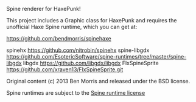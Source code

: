 Spine renderer for HaxePunk!

This project includes a Graphic class for HaxePunk and requires the unofficial 
Haxe Spine runtime, which you can get at:

<https://github.com/bendmorris/spinehaxe>

spinehx         <https://github.com/nitrobin/spinehx>
spine-libgdx    <https://github.com/EsotericSoftware/spine-runtimes/tree/master/spine-libgdx>
libgdx          <https://github.com/libgdx/libgdx>
FlxSpineSprite  <https://github.com/xraven13/FlxSpineSprite.git>

Original content (c) 2013 Ben Morris and released under the BSD license.

Spine runtimes are subject to the [Spine runtime license](https://raw.github.com/EsotericSoftware/spine-runtimes/master/LICENSE)